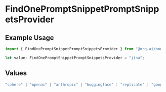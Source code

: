 # FindOnePromptSnippetPromptSnippetsProvider

## Example Usage

```typescript
import { FindOnePromptSnippetPromptSnippetsProvider } from "@orq-ai/node/models/operations";

let value: FindOnePromptSnippetPromptSnippetsProvider = "jina";
```

## Values

```typescript
"cohere" | "openai" | "anthropic" | "huggingface" | "replicate" | "google" | "google-ai" | "azure" | "aws" | "anyscale" | "perplexity" | "groq" | "fal" | "leonardoai" | "nvidia" | "jina" | "togetherai" | "elevenlabs"
```